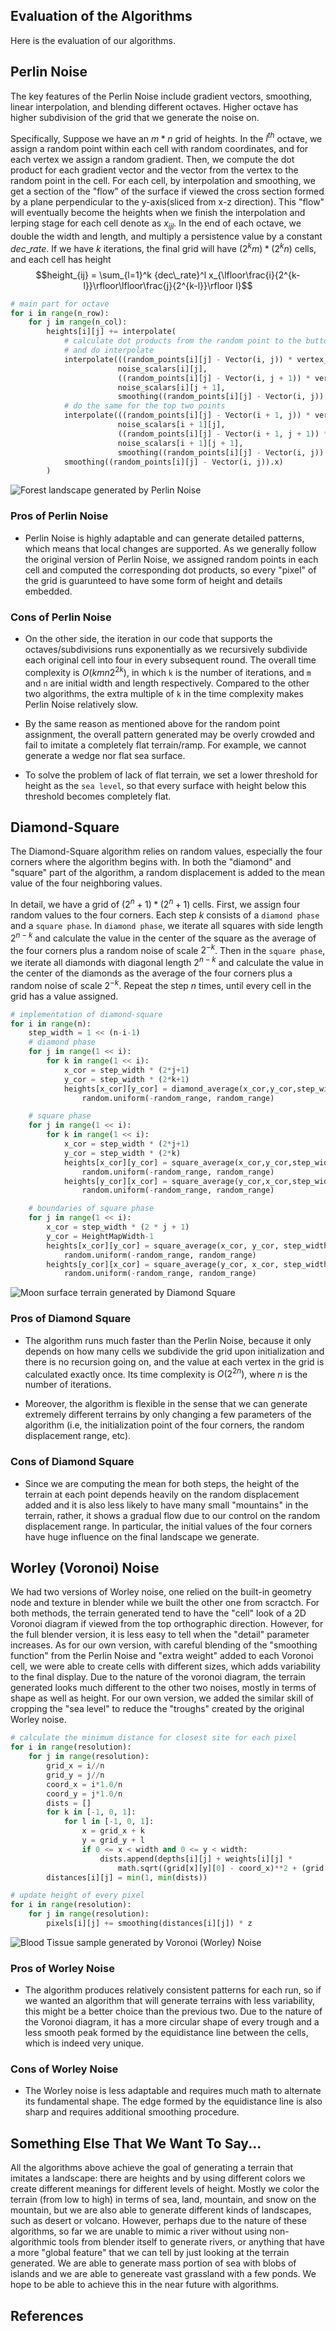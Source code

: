 ## Evaluation of the Algorithms
Here is the evaluation of our algorithms.

## Perlin Noise
The key features of the Perlin Noise include gradient vectors, smoothing, linear interpolation, and blending different octaves. Higher octave has higher subdivision of the grid that we generate the noise on. 

Specifically, Suppose we have an $m*n$ grid of heights. In the $l^{th}$ octave, we assign a random point within each cell with random coordinates, and for each vertex we assign a random gradient. Then, we compute the dot product for each gradient vector and the vector from the vertex to the random point in the cell. For each cell, by interpolation and smoothing, we get a section of the "flow" of the surface if viewed the cross section formed by a plane perpendicular to the y-axis(sliced from x-z direction). This "flow" will eventually become the heights when we finish the interpolation and lerping stage for each cell denote as $x_{ijl}$. In the end of each octave, we double the width and length, and multiply a persistence value by a constant $dec\_rate$. If we have $k$ iterations, the final grid will have $(2^km)*(2^kn)$ cells, and each cell has height
$$height_{ij} = \sum_{l=1}^k {dec\_rate}^l x_{\lfloor\frac{i}{2^{k-l}}\rfloor\lfloor\frac{j}{2^{k-l}}\rfloor l}$$

```python
# main part for octave
for i in range(n_row):
    for j in range(n_col):
        heights[i][j] += interpolate(
            # calculate dot products from the random point to the buttom two points in the cell
            # and do interpolate
            interpolate(((random_points[i][j] - Vector(i, j)) * vertex_vectors[i][j]) +
                        noise_scalars[i][j],
                        ((random_points[i][j] - Vector(i, j + 1)) * vertex_vectors[i][j + 1]) +
                        noise_scalars[i][j + 1],
                        smoothing((random_points[i][j] - Vector(i, j)).y)),
            # do the same for the top two points
            interpolate(((random_points[i][j] - Vector(i + 1, j)) * vertex_vectors[i + 1][j]) +
                        noise_scalars[i + 1][j],
                        ((random_points[i][j] - Vector(i + 1, j + 1)) * vertex_vectors[i + 1][j + 1]) +
                        noise_scalars[i + 1][j + 1],
                        smoothing((random_points[i][j] - Vector(i, j)).y)),
            smoothing((random_points[i][j] - Vector(i, j)).x)
        )
```
![Forest landscape generated by Perlin Noise](/asset/Perlin_forest.png)
### Pros of Perlin Noise
- Perlin Noise is highly adaptable and can generate detailed patterns, which means that local changes are supported. As we generally follow the original version of Perlin Noise, we assigned random points in each cell and computed the corresponding dot products, so every "pixel" of the grid is guarunteed to have some form of height and details embedded.

### Cons of Perlin Noise
- On the other side, the iteration in our code that supports the octaves/subdivisions runs exponentially as we recursively subdivide each original cell into four in every subsequent round. The overall time complexity is $O(kmn2^{2k})$, in which `k` is the number of iterations, and `m` and `n` are initial width and length respectively. Compared to the other two algorithms, the extra multiple of `k` in the time complexity makes Perlin Noise relatively slow. 
  
- By the same reason as mentioned above for the random point assignment, the overall pattern generated may be overly crowded and fail to imitate a completely flat terrain/ramp. For example, we cannot generate a wedge nor flat sea surface. 

- To solve the problem of lack of flat terrain, we set a lower threshold for height as the `sea level`, so that every surface with height below this threshold becomes completely flat. 

## Diamond-Square
The Diamond-Square algorithm relies on random values, especially the four corners where the algorithm begins with. In both the "diamond" and "square" part of the algorithm, a random displacement is added to the mean value of the four neighboring values. 

In detail, we have a grid of $(2^n+1)*(2^n+1)$ cells. First, we assign four random values to the four corners. Each step $k$ consists of a `diamond phase` and a `square phase`. In `diamond phase`, we iterate all squares with side length $2^{n-k}$ and calculate the value in the center of the square as the average of the four corners plus a random noise of scale $2^{-k}$. Then in the `square phase`, we iterate all diamonds with diagonal length $2^{n-k}$ and calculate the value in the center of the diamonds as the average of the four corners plus a random noise of scale $2^{-k}$. Repeat the step $n$ times, until every cell in the grid has a value assigned. 

```python
# implementation of diamond-square
for i in range(n):
    step_width = 1 << (n-i-1)
    # diamond phase
    for j in range(1 << i):
        for k in range(1 << i):
            x_cor = step_width * (2*j+1)
            y_cor = step_width * (2*k+1)
            heights[x_cor][y_cor] = diamond_average(x_cor,y_cor,step_width) + \
                random.uniform(-random_range, random_range)

    # square phase
    for j in range(1 << i):
        for k in range(1 << i):
            x_cor = step_width * (2*j+1)
            y_cor = step_width * (2*k)
            heights[x_cor][y_cor] = square_average(x_cor,y_cor,step_width) + \
                random.uniform(-random_range, random_range)
            heights[y_cor][x_cor] = square_average(y_cor,x_cor,step_width) + \
                random.uniform(-random_range, random_range)

    # boundaries of square phase
    for j in range(1 << i):
        x_cor = step_width * (2 * j + 1)
        y_cor = HeightMapWidth-1
        heights[x_cor][y_cor] = square_average(x_cor, y_cor, step_width) + \
            random.uniform(-random_range, random_range)
        heights[y_cor][x_cor] = square_average(y_cor, x_cor, step_width) + \
            random.uniform(-random_range, random_range)
```

![Moon surface terrain generated by Diamond Square](/asset/DS_moon.png)

### Pros of Diamond Square
- The algorithm runs much faster than the Perlin Noise, because it only depends on how many cells we subdivide the grid upon initialization and there is no recursion going on, and the value at each vertex in the grid is calculated exactly once. Its time complexity is $O(2^{2n})$, where $n$ is the number of iterations. 

- Moreover, the algorithm is flexible in the sense that we can generate extremely different terrains by only changing a few parameters of the algorithm (i.e, the initialization point of the four corners, the random displacement range, etc). 

### Cons of Diamond Square
- Since we are computing the mean for both steps, the height of the terrain at each point depends heavily on the random displacement added and it is also less likely to have many small "mountains" in the terrain, rather, it shows a gradual flow due to our control on the random displacement range. In particular, the initial values of the four corners have huge influence on the final landscape we generate.

## Worley (Voronoi) Noise
We had two versions of Worley noise, one relied on the built-in geometry node and texture in blender while we built the other one from scractch. For both methods, the terrain generated tend to have the "cell" look of a 2D Voronoi diagram if viewed from the top orthographic direction. However, for the full blender version, it is less easy to tell when the "detail" parameter increases. As for our own version, with careful blending of the "smoothing function" from the Perlin Noise and "extra weight" added to each Voronoi cell, we were able to create cells with different sizes, which adds variability to the final display. 
Due to the nature of the voronoi diagram, the terrain generated looks much different to the other two noises, mostly in terms of shape as well as height. For our own version, we added the similar skill of cropping the "sea level" to reduce the "troughs" created by the original Worley noise.

```python
# calculate the minimum distance for closest site for each pixel
for i in range(resolution):
    for j in range(resolution):
        grid_x = i//n
        grid_y = j//n
        coord_x = i*1.0/n
        coord_y = j*1.0/n
        dists = []
        for k in [-1, 0, 1]:
            for l in [-1, 0, 1]:
                x = grid_x + k
                y = grid_y + l
                if 0 <= x < width and 0 <= y < width:
                    dists.append(depths[i][j] + weights[i][j] * 
                        math.sqrt((grid[x][y][0] - coord_x)**2 + (grid[x][y][1] - coord_y)**2))
        distances[i][j] = min(1, min(dists))

# update height of every pixel
for i in range(resolution):
    for j in range(resolution):
        pixels[i][j] += smoothing(distances[i][j]) * z
```

![Blood Tissue sample generated by Voronoi (Worley) Noise](/asset/worley.png)

### Pros of Worley Noise
- The algorithm produces relatively consistent patterns for each run, so if we wanted an algorithm that will generate terrains with less variability, this might be a better choice than the previous two. Due to the nature of the Voronoi diagram, it has a more circular shape of every trough and a less smooth peak formed by the equidistance line between the cells, which is indeed very unique.

### Cons of Worley Noise
- The Worley noise is less adaptable and requires much math to alternate its fundamental shape. The edge formed by the equidistance line is also sharp and requires additional smoothing procedure.

## Something Else That We Want To Say...
All the algorithms above achieve the goal of generating a terrain that imitates a landscape: there are heights and by using different colors we create different meanings for different levels of height. Mostly we color the terrain (from low to high) in terms of sea, land, mountain, and snow on the mountain, but we are also able to generate different kinds of landscapes, such as desert or volcano. 
However, perhaps due to the nature of these algorithms, so far we are unable to mimic a river without using non-algorithmic tools from blender itself to generate rivers, or anything that have a more "global feature" that we can tell by just looking at the terrain generated. We are able to generate mass portion of sea with blobs of islands and we are able to genereate vast grassland with a few ponds. We hope to be able to achieve this in the near future with algorithms.

## References

